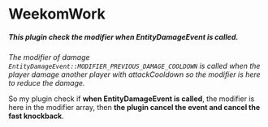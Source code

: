 # WeekomWork
##### This plugin check the modifier when EntityDamageEvent is called.
 
_The modifier of damage `EntityDamageEvent::MODIFIER_PREVIOUS_DAMAGE_COOLDOWN` is called when the player damage another player with attackCooldown so the modifier is here to reduce the damage._

So my plugin check if **when EntityDamageEvent is called**, the modifier is here in the modifier array, then **the plugin cancel the event and cancel the fast knockback**.
